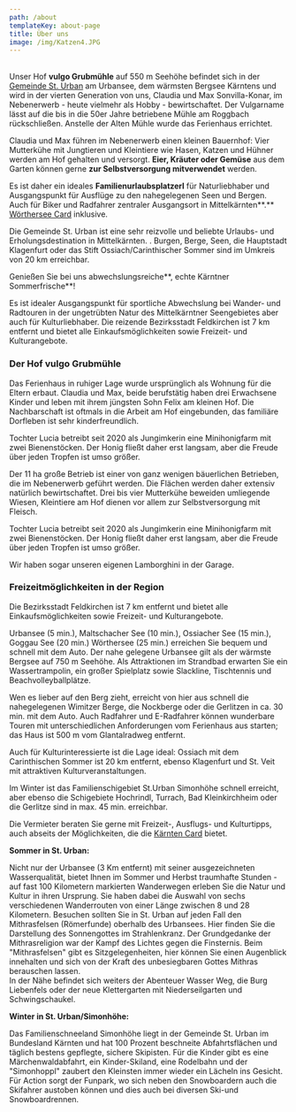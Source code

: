```yaml
---
path: /about
templateKey: about-page
title: Über uns
image: /img/Katzen4.JPG
---
```

\
Unser Hof **vulgo Grubmühle** auf 550 m Seehöhe befindet sich in der [Gemeinde St. Urban](https://www.sturban.at/) am Urbansee, dem wärmsten Bergsee Kärntens und wird in der vierten Generation von uns, Claudia und Max Sonvilla-Konar, im Nebenerwerb - heute vielmehr als Hobby - bewirtschaftet. Der Vulgarname lässt auf die bis in die 50er Jahre betriebene Mühle am Roggbach rückschließen. Anstelle der Alten Mühle wurde das Ferienhaus errichtet.

Claudia und Max führen im Nebenerwerb einen kleinen Bauernhof: Vier Mutterkühe mit Jungtieren und Kleintiere wie Hasen, Katzen und Hühner werden am Hof gehalten und versorgt. **Eier, Kräuter oder Gemüse** aus dem Garten können gerne **zur Selbstversorgung mitverwendet** werden.  

Es ist daher ein ideales **Familienurlaubsplatzerl** für Naturliebhaber und Ausgangspunkt für Ausflüge zu den nahegelegenen Seen und Bergen. Auch für Biker und Radfahrer zentraler Ausgangsort in Mittelkärnten**.** [Wörthersee Card](https://www.woerthersee.com/de/woerthersee-plus-card/) inklusive.

Die Gemeinde St. Urban ist eine sehr reizvolle und beliebte Urlaubs- und Erholungsdestination in Mittelkärnten. . Burgen, Berge, Seen, die Hauptstadt Klagenfurt oder das Stift Ossiach/Carinthischer Sommer sind im Umkreis von 20 km erreichbar. 

Genießen Sie bei uns abwechslungsreiche**, echte Kärntner Sommerfrische**!

 Es ist idealer Ausgangspunkt für sportliche Abwechslung bei Wander- und Radtouren in der ungetrübten Natur des Mittelkärntner Seengebietes aber auch für Kulturliebhaber. Die reizende Bezirksstadt Feldkirchen ist 7 km entfernt und bietet alle Einkaufsmöglichkeiten sowie Freizeit- und Kulturangebote.

### Der Hof vulgo Grubmühle

Das Ferienhaus in ruhiger Lage wurde ursprünglich als Wohnung für die Eltern erbaut. Claudia und Max, beide berufstätig haben drei Erwachsene Kinder und leben mit ihrem jüngsten Sohn Felix am kleinen Hof. Die Nachbarschaft ist oftmals in die Arbeit am Hof eingebunden, das familiäre Dorfleben ist sehr kinderfreundlich. 

Tochter Lucia betreibt seit 2020 als Jungimkerin eine Minihonigfarm mit zwei Bienenstöcken. Der Honig fließt daher erst langsam, aber die Freude über jeden Tropfen ist umso größer.

Der 11 ha große Betrieb ist einer von ganz wenigen bäuerlichen Betrieben, die im Nebenerwerb geführt werden. Die Flächen werden daher extensiv natürlich bewirtschaftet.  Drei bis vier Mutterkühe beweiden umliegende Wiesen, Kleintiere am Hof dienen vor allem zur Selbstversorgung mit Fleisch. 

Tochter Lucia betreibt seit 2020 als Jungimkerin eine Minihonigfarm mit zwei Bienenstöcken. Der Honig fließt daher erst langsam, aber die Freude über jeden Tropfen ist umso größer.

Wir haben sogar unseren eigenen Lamborghini in der Garage.

### Freizeitmöglichkeiten in der Region

Die Bezirksstadt Feldkirchen ist 7 km entfernt und bietet alle Einkaufsmöglichkeiten sowie Freizeit- und Kulturangebote.

Urbansee (5 min.), Maltschacher See (10 min.), Ossiacher See (15 min.), Goggau See (20 min.) Wörthersee (25 min.) erreichen Sie bequem und schnell mit dem Auto. Der nahe gelegene Urbansee gilt als der wärmste Bergsee auf 750 m Seehöhe. Als Attraktionen im Strandbad erwarten Sie ein Wassertrampolin, ein großer Spielplatz sowie Slackline, Tischtennis und Beachvolleyballplätze.

Wen es lieber auf den Berg zieht, erreicht von hier aus schnell die nahegelegenen Wimitzer Berge, die Nockberge oder die Gerlitzen in ca. 30 min. mit dem Auto. Auch Radfahrer und E-Radfahrer können wunderbare Touren mit unterschiedlichen Anforderungen vom Ferienhaus aus starten; das Haus ist 500 m vom Glantalradweg entfernt.

Auch für Kulturinteressierte ist die Lage ideal: Ossiach mit dem Carinthischen Sommer ist 20 km entfernt, ebenso Klagenfurt und St. Veit mit attraktiven Kulturveranstaltungen.

Im Winter ist das Familienschigebiet St.Urban Simonhöhe schnell erreicht, aber ebenso die Schigebiete Hochrindl, Turrach, Bad Kleinkirchheim oder die Gerlitze sind in max. 45 min. erreichbar.

Die Vermieter beraten Sie gerne mit Freizeit-, Ausflugs- und Kulturtipps, auch abseits der Möglichkeiten, die die [Kärnten Card](https://www.kaerntencard.at/sommer/) bietet.

**Sommer in St. Urban:**

Nicht nur der Urbansee (3 Km entfernt) mit seiner ausgezeichneten Wasserqualität, bietet Ihnen im Sommer und Herbst traumhafte Stunden - auf fast 100 Kilometern markierten Wanderwegen erleben Sie die Natur und Kultur in ihren Ursprung. Sie haben dabei die Auswahl von sechs verschiedenen Wanderrouten von einer Länge zwischen 8 und 28 Kilometern. Besuchen sollten Sie in St. Urban auf jeden Fall den Mithrasfelsen (Römerfunde) oberhalb des Urbansees. Hier finden Sie die Darstellung des Sonnengottes im Strahlenkranz. Der Grundgedanke der Mithrasreligion war der Kampf des Lichtes gegen die Finsternis. Beim "Mithrasfelsen" gibt es Sitzgelegenheiten, hier können Sie einen Augenblick innehalten und sich von der Kraft des unbesiegbaren Gottes Mithras berauschen lassen.\
In der Nähe befindet sich weiters der Abenteuer Wasser Weg, die Burg Liebenfels oder der neue Klettergarten mit Niederseilgarten und Schwingschaukel. 

**Winter in St. Urban/Simonhöhe:**

Das Familienschneeland Simonhöhe liegt in der Gemeinde St. Urban im Bundesland Kärnten und hat 100 Prozent beschneite Abfahrtsflächen und täglich bestens gepflegte, sichere Skipisten. Für die Kinder gibt es eine Märchenwaldabfahrt, ein Kinder-Skiland, eine Rodelbahn und der "Simonhoppl" zaubert den Kleinsten immer wieder ein Lächeln ins Gesicht. Für Action sorgt der Funpark, wo sich neben den Snowboardern auch die Skifahrer austoben können und dies auch bei diversen Ski-und Snowboardrennen.